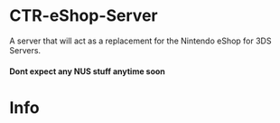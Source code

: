 # CTR-eShop-Server
A server that will act as a replacement for the Nintendo eShop for 3DS Servers. 

#### Dont expect any NUS stuff anytime soon

# Info

